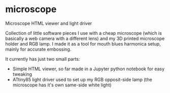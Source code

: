 # microscope
Microscope HTML viewer and light driver

Collection of little software pieces I use with a cheap microscope (which is basically a web camera with a different lens) and my 3D printed microscope holder and RGB lamp. I made it as a tool for mouth blues harmonica setup, mainly for accurate embossing.

It currently has just two small parts:
* Simple HTML viewer, so far made in a Jupyter python notebook for easy tweaking
* ATtiny85 light driver used to set up my RGB opposit-side lamp (the microscope has it's own same-side white light)

  
